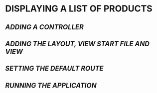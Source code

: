 <h1>DISPLAYING A LIST OF PRODUCTS</h1>
<h2><i>ADDING A CONTROLLER</i><h2>
<h2><i>ADDING THE LAYOUT, VIEW START FILE AND VIEW</i><h2>
<h2><i>SETTING THE DEFAULT ROUTE</i><h2>
<h2><i>RUNNING THE APPLICATION</i><h2>
